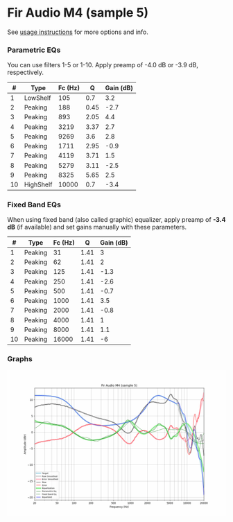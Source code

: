 # Fir Audio M4 (sample 5)
See [usage instructions](https://github.com/jaakkopasanen/AutoEq#usage) for more options and info.

### Parametric EQs
You can use filters 1-5 or 1-10. Apply preamp of -4.0 dB or -3.9 dB, respectively.

|   # | Type      |   Fc (Hz) |    Q |   Gain (dB) |
|-----|-----------|-----------|------|-------------|
|   1 | LowShelf  |       105 | 0.7  |         3.2 |
|   2 | Peaking   |       188 | 0.45 |        -2.7 |
|   3 | Peaking   |       893 | 2.05 |         4.4 |
|   4 | Peaking   |      3219 | 3.37 |         2.7 |
|   5 | Peaking   |      9269 | 3.6  |         2.8 |
|   6 | Peaking   |      1711 | 2.95 |        -0.9 |
|   7 | Peaking   |      4119 | 3.71 |         1.5 |
|   8 | Peaking   |      5279 | 3.11 |        -2.5 |
|   9 | Peaking   |      8325 | 5.65 |         2.5 |
|  10 | HighShelf |     10000 | 0.7  |        -3.4 |

### Fixed Band EQs
When using fixed band (also called graphic) equalizer, apply preamp of **-3.4 dB** (if available) and set gains manually with these parameters.

|   # | Type    |   Fc (Hz) |    Q |   Gain (dB) |
|-----|---------|-----------|------|-------------|
|   1 | Peaking |        31 | 1.41 |         3   |
|   2 | Peaking |        62 | 1.41 |         2   |
|   3 | Peaking |       125 | 1.41 |        -1.3 |
|   4 | Peaking |       250 | 1.41 |        -2.6 |
|   5 | Peaking |       500 | 1.41 |        -0.7 |
|   6 | Peaking |      1000 | 1.41 |         3.5 |
|   7 | Peaking |      2000 | 1.41 |        -0.8 |
|   8 | Peaking |      4000 | 1.41 |         1   |
|   9 | Peaking |      8000 | 1.41 |         1.1 |
|  10 | Peaking |     16000 | 1.41 |        -6   |

### Graphs
![](./Fir%20Audio%20M4%20(sample%205).png)
